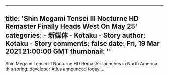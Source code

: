 
---
title: 'Shin Megami Tensei III Nocturne HD Remaster Finally Heads West On May 25'
categories: 
    - 新媒体
    - Kotaku - Story
author: Kotaku - Story
comments: false
date: Fri, 19 Mar 2021 21:00:00 GMT
thumbnail: ''
---

<div>   
Shin Megami Tensei III Nocturne HD Remaster launches in North America this spring, developer Atlus announced today.…  
</div>
            